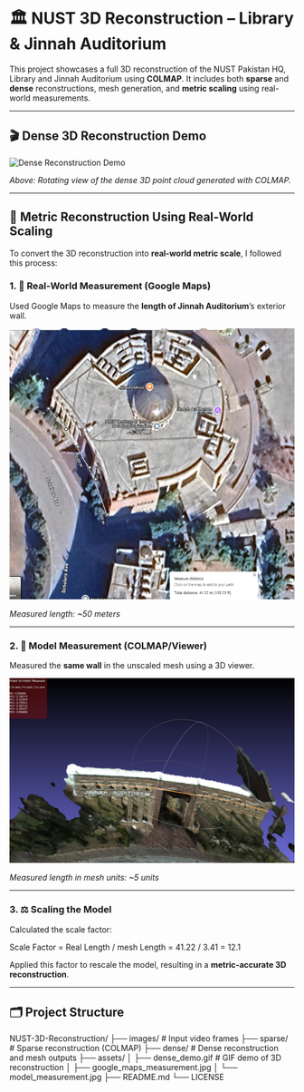 # 🏛️ NUST 3D Reconstruction – Library & Jinnah Auditorium

This project showcases a full 3D reconstruction of the NUST Pakistan HQ, Library and Jinnah Auditorium using **COLMAP**. It includes both **sparse** and **dense** reconstructions, mesh generation, and **metric scaling** using real-world measurements.

---

## 🎬 Dense 3D Reconstruction Demo

![Dense Reconstruction Demo](demo.gif)

*Above: Rotating view of the dense 3D point cloud generated with COLMAP.*

---

## 📏 Metric Reconstruction Using Real-World Scaling

To convert the 3D reconstruction into **real-world metric scale**, I followed this process:

### 1. 📐 Real-World Measurement (Google Maps)

Used Google Maps to measure the **length of Jinnah Auditorium**’s exterior wall.

![Google Maps Measurement](1.png)

*Measured length: ~50 meters*

---

### 2. 🧱 Model Measurement (COLMAP/Viewer)

Measured the **same wall** in the unscaled mesh using a 3D viewer.

![Model Measurement](2.png)

*Measured length in mesh units: ~5 units*

---

### 3. ⚖️ Scaling the Model

Calculated the scale factor:

Scale Factor = Real Length / mesh Length = 41.22 / 3.41 = 12.1

Applied this factor to rescale the model, resulting in a **metric-accurate 3D reconstruction**.

---

## 🗂️ Project Structure

NUST-3D-Reconstruction/
├── images/ # Input video frames
├── sparse/ # Sparse reconstruction (COLMAP)
├── dense/ # Dense reconstruction and mesh outputs
├── assets/
│ ├── dense_demo.gif # GIF demo of 3D reconstruction
│ ├── google_maps_measurement.jpg
│ └── model_measurement.jpg
├── README.md
└── LICENSE
